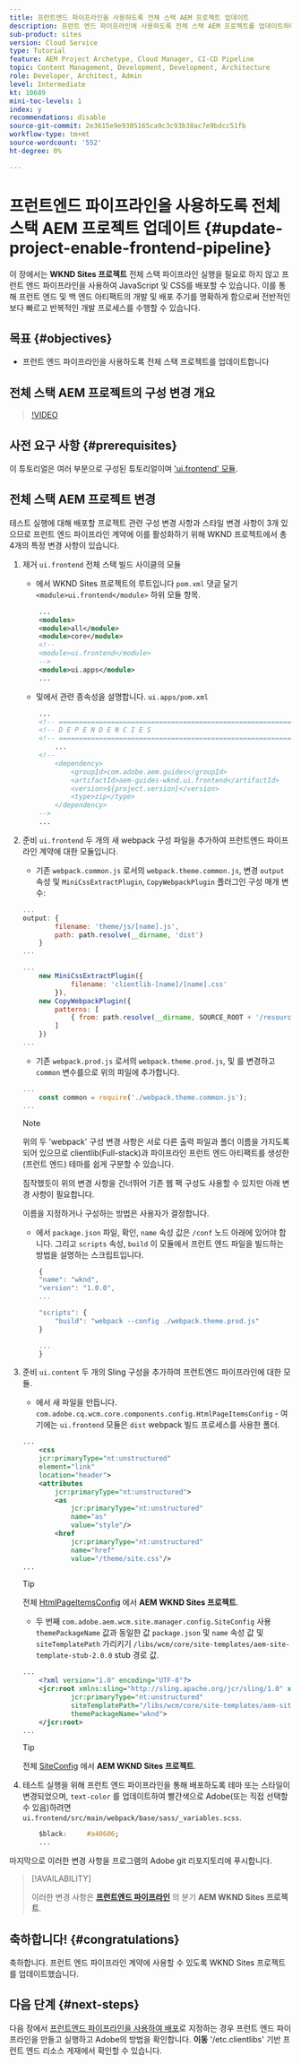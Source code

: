 ```yaml
---
title: 프런트엔드 파이프라인을 사용하도록 전체 스택 AEM 프로젝트 업데이트
description: 프런트 엔드 파이프라인에 사용하도록 전체 스택 AEM 프로젝트를 업데이트하여 프런트 엔드 아티팩트만 빌드하고 배포하는 방법을 알아봅니다.
sub-product: sites
version: Cloud Service
type: Tutorial
feature: AEM Project Archetype, Cloud Manager, CI-CD Pipeline
topic: Content Management, Development, Development, Architecture
role: Developer, Architect, Admin
level: Intermediate
kt: 10689
mini-toc-levels: 1
index: y
recommendations: disable
source-git-commit: 2e3615e9e9305165ca9c3c93b38ac7e9bdcc51fb
workflow-type: tm+mt
source-wordcount: '552'
ht-degree: 0%

---
```



# 프런트엔드 파이프라인을 사용하도록 전체 스택 AEM 프로젝트 업데이트 {#update-project-enable-frontend-pipeline}

이 장에서는 __WKND Sites 프로젝트__ 전체 스택 파이프라인 실행을 필요로 하지 않고 프런트 엔드 파이프라인을 사용하여 JavaScript 및 CSS를 배포할 수 있습니다. 이를 통해 프런트 엔드 및 백 엔드 아티팩트의 개발 및 배포 주기를 명확하게 함으로써 전반적인 보다 빠르고 반복적인 개발 프로세스를 수행할 수 있습니다.

## 목표 {#objectives}

* 프런트 엔드 파이프라인을 사용하도록 전체 스택 프로젝트를 업데이트합니다

## 전체 스택 AEM 프로젝트의 구성 변경 개요

>[!VIDEO](https://video.tv.adobe.com/v/3409419/)

## 사전 요구 사항 {#prerequisites}

이 튜토리얼은 여러 부분으로 구성된 튜토리얼이며 [&#39;ui.frontend&#39; 모듈](./review-uifrontend-module.md).


## 전체 스택 AEM 프로젝트 변경

테스트 실행에 대해 배포할 프로젝트 관련 구성 변경 사항과 스타일 변경 사항이 3개 있으므로 프런트 엔드 파이프라인 계약에 이를 활성화하기 위해 WKND 프로젝트에서 총 4개의 특정 변경 사항이 있습니다.

1. 제거 `ui.frontend` 전체 스택 빌드 사이클의 모듈

   * 에서 WKND Sites 프로젝트의 루트입니다 `pom.xml` 댓글 달기 `<module>ui.frontend</module>` 하위 모듈 항목.

   ```xml
       ...
       <modules>
       <module>all</module>
       <module>core</module>
       <!--
       <module>ui.frontend</module>
       -->                
       <module>ui.apps</module>
       ...
   ```

   * 및에서 관련 종속성을 설명합니다. `ui.apps/pom.xml`

   ```xml
       ...
       <!-- ====================================================================== -->
       <!-- D E P E N D E N C I E S                                                -->
       <!-- ====================================================================== -->
           ...
       <!--
           <dependency>
               <groupId>com.adobe.aem.guides</groupId>
               <artifactId>aem-guides-wknd.ui.frontend</artifactId>
               <version>${project.version}</version>
               <type>zip</type>
           </dependency>
       -->    
       ...
   ```

1. 준비 `ui.frontend` 두 개의 새 webpack 구성 파일을 추가하여 프런트엔드 파이프라인 계약에 대한 모듈입니다.

   * 기존 `webpack.common.js` 로서의 `webpack.theme.common.js`, 변경 `output` 속성 및 `MiniCssExtractPlugin`, `CopyWebpackPlugin` 플러그인 구성 매개 변수:

   ```javascript
   ...
   output: {
           filename: 'theme/js/[name].js', 
           path: path.resolve(__dirname, 'dist')
       }
   ...
   
   ...
       new MiniCssExtractPlugin({
               filename: 'clientlib-[name]/[name].css'
           }),
       new CopyWebpackPlugin({
           patterns: [
               { from: path.resolve(__dirname, SOURCE_ROOT + '/resources'), to: './clientlib-site' }
           ]
       })
   ...
   ```

   * 기존 `webpack.prod.js` 로서의 `webpack.theme.prod.js`, 및 를 변경하고 `common` 변수를으로 위의 파일에 추가합니다.

   ```javascript
   ...
       const common = require('./webpack.theme.common.js');
   ...
   ```

   >[!NOTE]
   >
   >위의 두 &#39;webpack&#39; 구성 변경 사항은 서로 다른 출력 파일과 폴더 이름을 가지도록 되어 있으므로 clientlib(Full-stack)과 파이프라인 프런트 엔드 아티팩트를 생성한(프런트 엔드) 테마를 쉽게 구분할 수 있습니다.
   >
   >짐작했듯이 위의 변경 사항을 건너뛰어 기존 웹 팩 구성도 사용할 수 있지만 아래 변경 사항이 필요합니다.
   >
   >이름을 지정하거나 구성하는 방법은 사용자가 결정합니다.


   * 에서 `package.json` 파일, 확인,  `name` 속성 값은 `/conf` 노드 아래에 있어야 합니다. 그리고 `scripts` 속성, `build` 이 모듈에서 프런트 엔드 파일을 빌드하는 방법을 설명하는 스크립트입니다.

   ```javascript
       {
       "name": "wknd",
       "version": "1.0.0",
       ...
   
       "scripts": {
           "build": "webpack --config ./webpack.theme.prod.js"
       }
   
       ...
       }
   ```

1. 준비 `ui.content` 두 개의 Sling 구성을 추가하여 프런트엔드 파이프라인에 대한 모듈.

   * 에서 새 파일을 만듭니다. `com.adobe.cq.wcm.core.components.config.HtmlPageItemsConfig` - 여기에는 `ui.frontend` 모듈은 `dist` webpack 빌드 프로세스를 사용한 폴더.

   ```xml
   ...
       <css
       jcr:primaryType="nt:unstructured"
       element="link"
       location="header">
       <attributes
           jcr:primaryType="nt:unstructured">
           <as
               jcr:primaryType="nt:unstructured"
               name="as"
               value="style"/>
           <href
               jcr:primaryType="nt:unstructured"
               name="href"
               value="/theme/site.css"/>
   ...
   ```

   >[!TIP]
   >
   >    전체 [HtmlPageItemsConfig](https://github.com/adobe/aem-guides-wknd/blob/feature/frontend-pipeline/ui.content/src/main/content/jcr_root/conf/wknd/_sling_configs/com.adobe.cq.wcm.core.components.config.HtmlPageItemsConfig/.content.xml) 에서 __AEM WKND Sites 프로젝트__.


   * 두 번째 `com.adobe.aem.wcm.site.manager.config.SiteConfig` 사용 `themePackageName` 값과 동일한 값 `package.json` 및 `name` 속성 값 및 `siteTemplatePath` 가리키기 `/libs/wcm/core/site-templates/aem-site-template-stub-2.0.0` stub 경로 값.

   ```xml
   ...
       <?xml version="1.0" encoding="UTF-8"?>
       <jcr:root xmlns:sling="http://sling.apache.org/jcr/sling/1.0" xmlns:jcr="http://www.jcp.org/jcr/1.0" xmlns:nt="http://www.jcp.org/jcr/nt/1.0"
               jcr:primaryType="nt:unstructured"
               siteTemplatePath="/libs/wcm/core/site-templates/aem-site-template-stub-2.0.0"
               themePackageName="wknd">
       </jcr:root>
   ...
   ```

   >[!TIP]
   >
   >    전체 [SiteConfig](https://github.com/adobe/aem-guides-wknd/blob/feature/frontend-pipeline/ui.content/src/main/content/jcr_root/conf/wknd/_sling_configs/com.adobe.aem.wcm.site.manager.config.SiteConfig/.content.xml) 에서 __AEM WKND Sites 프로젝트__.

1. 테스트 실행을 위해 프런트 엔드 파이프라인을 통해 배포하도록 테마 또는 스타일이 변경되었으며, `text-color` 를 업데이트하여 빨간색으로 Adobe(또는 직접 선택할 수 있음)하려면 `ui.frontend/src/main/webpack/base/sass/_variables.scss`.

   ```css
       $black:     #a40606;
       ...
   ```

마지막으로 이러한 변경 사항을 프로그램의 Adobe git 리포지토리에 푸시합니다.


>[!AVAILABILITY]
>
> 이러한 변경 사항은 [__프런트엔드 파이프라인__](https://github.com/adobe/aem-guides-wknd/tree/feature/frontend-pipeline) 의 분기 __AEM WKND Sites 프로젝트__.


## 축하합니다! {#congratulations}

축하합니다. 프런트 엔드 파이프라인 계약에 사용할 수 있도록 WKND Sites 프로젝트를 업데이트했습니다.

## 다음 단계 {#next-steps}

다음 장에서 [프런트엔드 파이프라인을 사용하여 배포](create-frontend-pipeline.md)로 지정하는 경우 프런트 엔드 파이프라인을 만들고 실행하고 Adobe의 방법을 확인합니다. __이동__ &#39;/etc.clientlibs&#39; 기반 프런트 엔드 리소스 게재에서 확인할 수 있습니다.
